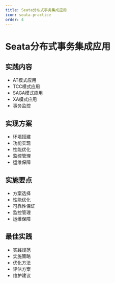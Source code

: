 ```yaml
---
title: Seata分布式事务集成应用
icon: seata-practice
order: 4
---
```


# Seata分布式事务集成应用

## 实践内容
- AT模式应用
- TCC模式应用
- SAGA模式应用
- XA模式应用
- 事务监控

## 实现方案
- 环境搭建
- 功能实现
- 性能优化
- 监控管理
- 运维保障

## 实施要点
- 方案选择
- 性能优化
- 可靠性保证
- 监控管理
- 运维保障

## 最佳实践
- 实践规范
- 实施策略
- 优化方法
- 评估方案
- 维护建议
